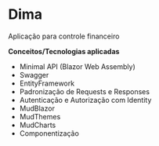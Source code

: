 # Dima
Aplicação para controle financeiro

**Conceitos/Tecnologias aplicadas**

- Minimal API (Blazor Web Assembly)
- Swagger
- EntityFramework
- Padronização de Requests e Responses
- Autenticação e Autorização com Identity
- MudBlazor
- MudThemes
- MudCharts
- Componentização
